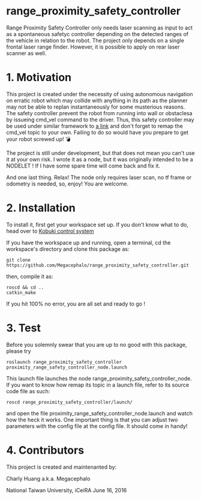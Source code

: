 # range_proximity_safety_controller

Range Proximity Safety Controller only needs laser scanning as input to act as a spontaneous safetyc controller depending on the detected ranges of the vehicle in relation to the robot. The project only depends on a single frontal laser range finder. However, it is possible to apply on rear laser scanner as well.

# 1. Motivation

This project is created under the necessity of using autonomous navigation on erratic robot which may collide with anything in its path as the planner may not be able to replan instantaneously for some musterious reasons. The safety controller prevent the robot from running into wall or obstaclesa by issueing cmd_vel command to the driver. Thus, this safety controller may be used under similar framework to [a link](http://wiki.ros.org/kobuki/Tutorials/Kobuki's%20Control%20System) and don't forget to remap the cmd_vel topic to your own. Failing to do so would have you prepare to get your robot screwed up!  :bomb:

The project is still under development, but that does not mean you can't use it at your own risk. I wrote it as a node, but it was originally intended to be a NODELET ! If I have some spare time will come back and fix it. 

And one last thing. Relax! The node only requires laser scan, no tf frame or odometry is needed, so, enjoy! You are welcome.

# 2. Installation

To install it, first get your workspace set up. If you don't know what to do, head over to [Kobuki control system](http://wiki.ros.org/ROS/Tutorials/InstallingandConfiguringROSEnvironment)

If you have the workspace up and running, open a terminal, cd the workspace's directory and clone this package as:

	git clone https://github.com/Megacephalo/range_proximity_safety_controller.git

then, compile it as:

	roscd && cd ..
	catkin_make

If you hit 100% no error, you are all set and ready to go !

# 3. Test

Before you solemnly swear that you are up to no good with this package, please try

	roslaunch range_proximity_safety_controller proximity_range_safety_controller_node.launch

This launch file launches the node range_proximity_safety_controller_node. If you want to know how remap its topic in a launch file, refer to its source code file as such:

	roscd range_proximity_safety_controller/launch/

and open the file proximity_range_safety_controller_node.launch and watch how the heck it works. One important thing is that you can adjust two parameters with the config file at the config file. It should come in handy!
	
# 4. Contributors

This project is created and maintenanted by:

Charly Huang a.k.a. Megacephalo

National Taiwan University, iCeiRA
June 16, 2016

